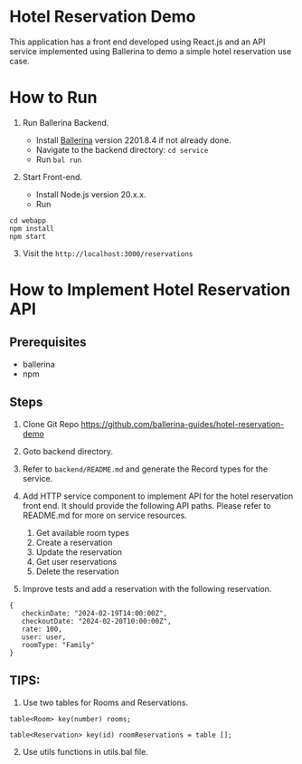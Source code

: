 # Hotel Reservation Demo

This application has a front end developed using React.js and an API service implemented using Ballerina to demo a simple hotel reservation use case.

# How to Run 

1. Run Ballerina Backend.
   - Install [Ballerina](https://ballerina.io/downloads/) version 2201.8.4 if not already done.
   - Navigate to the backend directory: `cd service`
   - Run `bal run`

2. Start Front-end.
   - Install Node.js version 20.x.x.
   - Run
```
cd webapp
npm install
npm start
```

3. Visit the `http://localhost:3000/reservations`


# How to Implement Hotel Reservation API

## Prerequisites

* ballerina
* npm

## Steps

1) Clone Git Repo https://github.com/ballerina-guides/hotel-reservation-demo
2) Goto backend directory.
3) Refer to `backend/README.md` and generate the Record types for the service.
4) Add HTTP service component to implement API for the hotel reservation front end. 
   It should provide the following API paths. Please refer to README.md for more on service resources.

   1) Get available room types
   2) Create a reservation
   3) Update the reservation
   4) Get user reservations
   5) Delete the reservation

5) Improve tests and add a reservation with the following reservation.

```
{
   checkinDate: "2024-02-19T14:00:00Z", 
   checkoutDate: "2024-02-20T10:00:00Z", 
   rate: 100, 
   user: user, 
   roomType: "Family"
}

```


## TIPS: 
   
1)  Use two tables for Rooms and Reservations.
   
   ```
   table<Room> key(number) rooms;

   table<Reservation> key(id) roomReservations = table [];
   
   ```
   
2)  Use utils functions in utils.bal file.
